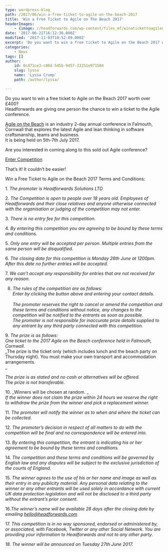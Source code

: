 ```yaml
---
type: wordpress-blog
path: /2017/06/win-a-free-ticket-to-agile-on-the-beach-2017
title: 'Win a Free Ticket to Agile on The Beach 2017'
headerImages:
    - {image: //headforwards.com/wp-content/files_mf/winatickettoagileonthebeach20162.png, text: ""}
date: '2017-06-21T16:12:36.000Z'
modified: '2017-11-03T10:52:09.000Z'
excerpt: 'Do you want to win a free ticket to Agile on the Beach 2017 worth over £400? Headforwards are giving one person the chance to win a ticket to the Agile conference. Agile on the Beach is an industry 2-day annual conference in Falmouth, Cornwall that explores the latest Agile and lean thinking in software craftsmanship, …'
categories:
    - News
tags: []
author:
    id: 0c471ce3-c08d-545b-9457-33251e971504
    slug: lyssa
    name: 'Lyssa Crump'
    path: /author/lyssa/

---
```

Do you want to win a free ticket to Agile on the Beach 2017 worth over £400?  
Headforwards are giving one person the chance to win a ticket to the Agile conference.

[Agile on the Beach](http://agileonthebeach.com/) is an industry 2-day annual conference in Falmouth, Cornwall that explores the latest Agile and lean thinking in software craftsmanship, teams and business.  
It is being held on 5th-7th July 2017.

Are you interested in coming along to this sold out Agile conference?

[Enter Competition](https://docs.google.com/forms/d/e/1FAIpQLSc4ZZlAbfpPr0SmfJlSDobRfGF58CqObGSlFbRQelGUwKGXAg/viewform)

That’s it! It couldn’t be easier!

Win a Free Ticket to Agile on the Beach 2017 Terms and Conditions:

1\. _The promoter is Headforwards Solutions LTD_

2\. _The Competition is open to people over 18 years old. Employees of Headforwards and their close relatives and anyone otherwise connected with the organisation or judging of the competition may not enter._

3\. _There is no entry fee for this competition._

4\. _By entering this competition you are agreeing to be bound by these terms and conditions._

5\. _Only one entry will be accepted per person. Multiple entries from the same person will be disqualified._

6\. _The closing date for this competition is Monday 26th June at 1200pm. After this date no further entries will be accepted._

7\. _We can’t accept any responsibility for entries that are not received for any reason._

8. _The rules of the competition are as follows:_  
_Enter by clicking the button above and entering your contact details. [  
](mailto:competition@headforwards.com)_  
_The promoter reserves the right to cancel or amend the competition and these terms and conditions without notice, any changes to the competition will be notified to the entrants as soon as possible._  
_The promoter is not responsible for inaccurate prize details supplied to any entrant by any third party connected with this competition._

9\. _The prize is as follows:_  
_One ticket to the 2017 Agile on the Beach conference held in Falmouth, Cornwall._  
_The prize is the ticket only (which includes lunch and the beach party on Thursday night). You must make your own transport and accommodation arrangements.  
_

_The prize is as stated and no cash or alternatives will be offered._  
_The prize is not transferable._

10\. _Winners will be chosen at random. _  
_If the winner does not claim the prize within 24 hours we reserve the right to withdraw the prize from the winner and pick a replacement winner._

11\. _The promoter will notify the winner as to when and where the ticket can be collected._

12\. _The promoter’s decision in respect of all matters to do with the competition will be final and no correspondence will be entered into._

13\. _By entering this competition, the entrant is indicating his or her agreement to be bound by these terms and conditions._

14\. _The competition and these terms and conditions will be governed by English law and any disputes will be subject to the exclusive jurisdiction of the courts of England._

15\. _The winner agrees to the use of his or her name and image as well as their entry in any publicity material. Any personal data relating to the winner or any other entrants will be used solely in accordance with current UK data protection legislation and will not be disclosed to a third party without the entrant’s prior consent._

16._The winner’s name will be available 28 days after the closing date by emailing [hello@headforwards.com](mailto:competition@headforwards.com)_

17\. _This competition is in no way sponsored, endorsed or administered by, or associated, with Facebook, Twitter or any other Social Network. You are providing your information to Headforwards and not to any other party._

_18\. The winner will be announced on Tuesday 27th June 2017._
